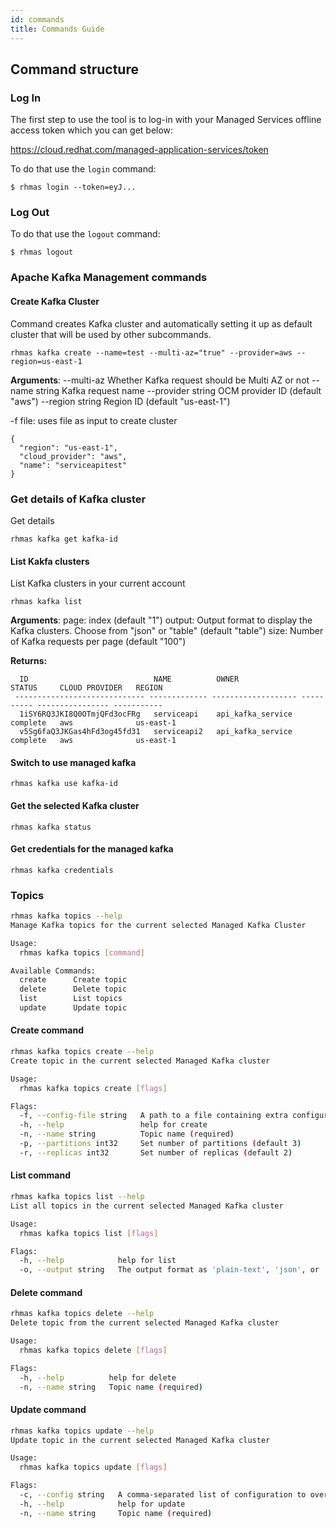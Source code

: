 ```yaml
---
id: commands
title: Commands Guide
---
```


## Command structure

### Log In

The first step to use the tool is to log-in with your
Managed Services offline access token which you can get below:

https://cloud.redhat.com/managed-application-services/token

To do that use the `login` command:

```
$ rhmas login --token=eyJ...
```

### Log Out

To do that use the `logout` command:

```
$ rhmas logout
```

### Apache Kafka Management commands

#### Create Kafka Cluster

Command creates Kafka cluster and automatically setting it up as default cluster that will be used 
by other subcommands.

```
rhmas kafka create --name=test --multi-az="true" --provider=aws --region=us-east-1
```

**Arguments**:
  --multi-az          Whether Kafka request should be Multi AZ or not
  --name string       Kafka request name
  --provider string   OCM provider ID (default "aws")
  --region string     Region ID (default "us-east-1")

  -f file:  uses file as input to create cluster
```
{
  "region": "us-east-1",
  "cloud_provider": "aws",
  "name": "serviceapitest"
}
```

### Get details of Kafka cluster

Get details 

```
rhmas kafka get kafka-id

```


#### List Kakfa clusters 

List Kafka clusters in your current account

```
rhmas kafka list
```

**Arguments**:
  page: index (default "1")
  output: Output format to display the Kafka clusters. Choose from "json" or "table" (default "table")
  size: Number of Kafka requests per page (default "100")

**Returns:**

```shell
  ID                            NAME          OWNER               STATUS     CLOUD PROVIDER   REGION     
 ----------------------------- ------------- ------------------- ---------- ---------------- ----------- 
  1iSY6RQ3JKI8Q0OTmjQFd3ocFRg   serviceapi    api_kafka_service   complete   aws              us-east-1  
  v5Sg6faQ3JKGas4hFd3og45fd31   serviceapi2   api_kafka_service   complete   aws              us-east-1
```

#### Switch to use managed kafka

```shell
rhmas kafka use kafka-id
```

#### Get the selected Kafka cluster

```shell
rhmas kafka status
```

#### Get credentials for the managed kafka

```
rhmas kafka credentials 
```


### Topics

```bash
rhmas kafka topics --help       
Manage Kafka topics for the current selected Managed Kafka Cluster

Usage:
  rhmas kafka topics [command]

Available Commands:
  create      Create topic
  delete      Delete topic
  list        List topics
  update      Update topic
```

#### Create command
```bash
rhmas kafka topics create --help
Create topic in the current selected Managed Kafka cluster

Usage:
  rhmas kafka topics create [flags]

Flags:
  -f, --config-file string   A path to a file containing extra configuration variables. If this option is not supplied, default configurations will be used
  -h, --help                 help for create
  -n, --name string          Topic name (required)
  -p, --partitions int32     Set number of partitions (default 3)
  -r, --replicas int32       Set number of replicas (default 2)
```

#### List command

```bash
rhmas kafka topics list --help  
List all topics in the current selected Managed Kafka cluster

Usage:
  rhmas kafka topics list [flags]

Flags:
  -h, --help            help for list
  -o, --output string   The output format as 'plain-text', 'json', or 'yaml' (default "plain-text")
```

#### Delete command

```bash
rhmas kafka topics delete --help
Delete topic from the current selected Managed Kafka cluster

Usage:
  rhmas kafka topics delete [flags]

Flags:
  -h, --help          help for delete
  -n, --name string   Topic name (required)
```

#### Update command

```bash
rhmas kafka topics update --help
Update topic in the current selected Managed Kafka cluster

Usage:
  rhmas kafka topics update [flags]

Flags:
  -c, --config string   A comma-separated list of configuration to override e.g 'key1=value1,key2=value2'. (required)
  -h, --help            help for update
  -n, --name string     Topic name (required)
```

